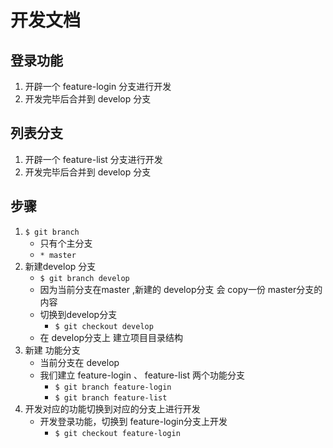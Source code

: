 # 开发文档

## 登录功能
1. 开辟一个 feature-login 分支进行开发
2. 开发完毕后合并到 develop 分支

## 列表分支
1. 开辟一个 feature-list 分支进行开发
2. 开发完毕后合并到 develop 分支


## 步骤
1. `$ git branch`
    + 只有个主分支
    + `* master`
2. 新建develop 分支
    + `$ git branch develop`
    + 因为当前分支在master ,新建的 develop分支 会 copy一份 master分支的内容
    + 切换到develop分支
        + `$ git checkout develop`
    + 在 develop分支上 建立项目目录结构
3. 新建 功能分支
    + 当前分支在 develop
    + 我们建立 feature-login 、 feature-list 两个功能分支
        + `$ git branch feature-login`
        + `$ git branch feature-list`
4. 开发对应的功能切换到对应的分支上进行开发
    + 开发登录功能，切换到 feature-login分支上开发
        + `$ git checkout feature-login`
    
